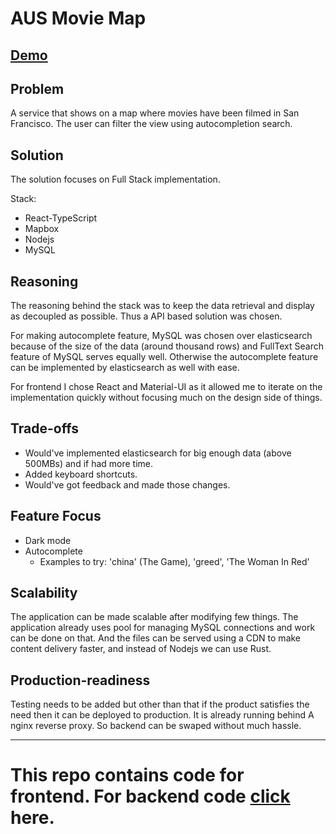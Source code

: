 # AUS Movie Map

## [Demo](https://aus.ayushsingh.dev)

Problem
-------
A service that shows on a map where movies have been filmed in San
Francisco. The user can filter the view using autocompletion search.

Solution
--------
The solution focuses on Full Stack implementation.

Stack: 
* React-TypeScript
* Mapbox
* Nodejs
* MySQL 

Reasoning
---------
The reasoning behind the stack was to keep the data retrieval and display as decoupled as possible. Thus a API based solution was chosen.

For making autocomplete feature, MySQL was chosen over elasticsearch because of the size of the data (around thousand rows) and FullText Search feature of MySQL serves equally well. Otherwise the autocomplete feature can be implemented by elasticsearch as well with ease.

For frontend I chose React and Material-UI as it allowed me to iterate on the implementation quickly without focusing much on the design side of things.

Trade-offs
---------
- Would've implemented elasticsearch for big enough data (above 500MBs) and if had more time.
- Added keyboard shortcuts.
- Would've got feedback and made those changes.

Feature Focus
-------------
- Dark mode
- Autocomplete
  - Examples to try: 'china' (The Game), 'greed', 'The Woman In Red'

Scalability
-----------
The application can be made scalable after modifying few things. The application already uses pool for managing MySQL connections and work can be done on that. And the files can be served using a CDN to make content delivery faster, and instead of Nodejs we can use Rust.

Production-readiness
--------------------
Testing needs to be added but other than that if the product satisfies the need then it can be deployed to production. It is already running behind A nginx reverse proxy. So backend can be swaped without much hassle.


----
# This repo contains code for frontend. For backend code [click](https://github.com/haloboy777/aus_server) here.
